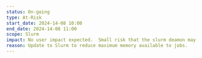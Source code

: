 ```yaml
---
status: On-going
type: At-Risk
start_date: 2024-14-08 10:00
end_date: 2024-14-08 11:00
scope: Slurm 
impact: No user impact expected.  Small risk that the slurm deamon may be unavailable briefly but if you experience any issue, please wait a few minutes and resubmit. Running jobs will continue without interruption.
reason: Update to Slurm to reduce maximum memory available to jobs.
---
```

